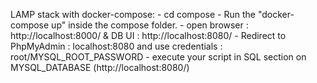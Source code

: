 



LAMP stack with docker-compose:
    - cd compose
    - Run the "docker-compose up" inside the compose folder.
    - open browser : http://localhost:8000/ & DB UI : http://localhost:8080/ 
    - Redirect to PhpMyAdmin : localhost:8080 and use credentials : root/MYSQL_ROOT_PASSWORD
    - execute your script in SQL section on MYSQL_DATABASE (http://localhost:8080/)